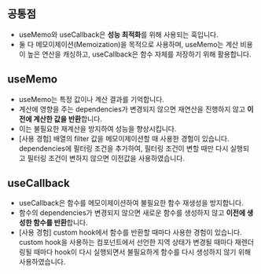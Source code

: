 ## 공통점
- useMemo와 useCallback은 **성능 최적화**를 위해 사용되는 훅입니다.
- 둘 다 메모이제이션(Memoization)을 목적으로 사용하며, useMemo는 계산 비용이 높은 연산을 캐싱하고, useCallback은 함수 자체를 저장하기 위해 활용합니다.

## useMemo
- useMemo는 특정 값이나 계산 결과를 기억합니다.
- 계산에 영향을 주는 dependencies가 변경되지 않으면 재연산을 진행하지 않고 **이전에 계산한 값을 반환**합니다.
- 이는 불필요한 재계산을 방지하여 성능을 향상시킵니다.
- [사용 경험] 배열의 filter 값을 메모이제이션할 때 사용한 경험이 있습니다. dependencies에 필터링 조건을 추가하여, 필터링 조건이 변할 때만 다시 실행되고 필터링 조건이 변하지 않으면 이전값을 사용하였습니다.

## useCallback
- useCallback은 함수를 메모이제이션하여 불필요한 함수 재생성을 방지합니다. 
- 함수의 dependencies가 변경되지 않으면 새로운 함수를 생성하지 않고 **이전에 생성한 함수를 반환**합니다.
- [사용 경험] custom hook에서 함수를 반환할 때마다 사용한 경험이 있습니다. custom hook을 사용하는 컴포넌트에서 선언한 지역 상태가 변경될 때마다 재렌더링될 때마다 hook이 다시 실행되면서 불필요하게 함수를 다시 생성하지 않기 위해 사용하였습니다.